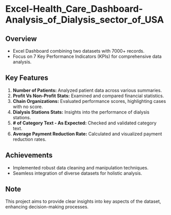 # Excel-Health_Care_Dashboard- Analysis_of_Dialysis_sector_of_USA


## Overview
- Excel Dashboard combining two datasets with 7000+ records.
- Focus on 7 Key Performance Indicators (KPIs) for comprehensive data analysis.

## Key Features
1. **Number of Patients:** Analyzed patient data across various summaries.
2. **Profit Vs Non-Profit Stats:** Examined and compared financial statistics.
3. **Chain Organizations:** Evaluated performance scores, highlighting cases with no score.
4. **Dialysis Stations Stats:** Insights into the performance of dialysis stations.
5. **# of Category Text - As Expected:** Checked and validated category text.
6. **Average Payment Reduction Rate:** Calculated and visualized payment reduction rates.

## Achievements
- Implemented robust data cleaning and manipulation techniques.
- Seamless integration of diverse datasets for holistic analysis.

## Note
This project aims to provide clear insights into key aspects of the dataset, enhancing decision-making processes.

